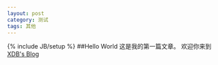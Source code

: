 ```yaml
---
layout: post
category: 测试
tags: 其他
---
```

{% include JB/setup %}
##Hello World
这是我的第一篇文章。
欢迎你来到[XDB's Blog](https://github.xiedaibin.io)